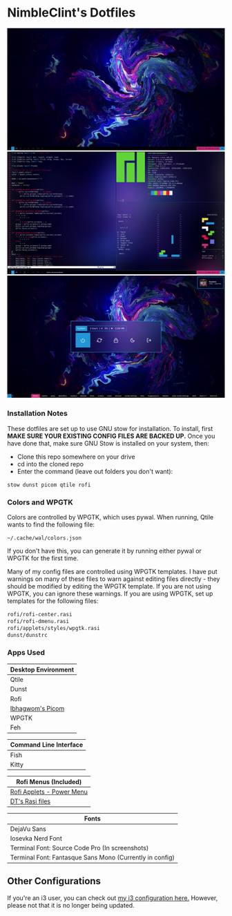 # NimbleClint's Dotfiles
![NimbleClint's qtile Desktop](screenshots/qtileScreenshots/fluidSim_desktop.png)
![NimbleClint's qtile Terminals](screenshots/qtileScreenshots/fluidSim_terminals.png)
![NimbleClint's qtile Menus](screenshots/qtileScreenshots/fluidSim_menus.png)


### Installation Notes
These dotfiles are set up to use GNU stow for installation. To install, first **MAKE SURE YOUR EXISTING CONFIG FILES ARE BACKED UP.** Once you have done that, make sure GNU Stow is installed on your system, then:
- Clone this repo somewhere on your drive
- cd into the cloned repo
- Enter the command (leave out folders you don't want):

~~~~
stow dunst picom qtile rofi
~~~~

### Colors and WPGTK
Colors are controlled by WPGTK, which uses pywal. When running, Qtile wants to find the following file:

~~~~
~/.cache/wal/colors.json
~~~~

If you don't have this, you can generate it by running either pywal or WPGTK for the first time.  

Many of my config files are controlled using WPGTK templates. I have put warnings on many of these files to warn against editing files directly - they should be modified by editing the WPGTK template. If you are not using WPGTK, you can ignore these warnings. If you are using WPGTK, set up templates for the following files:

~~~~
rofi/rofi-center.rasi
rofi/rofi-dmenu.rasi
rofi/applets/styles/wpgtk.rasi
dunst/dunstrc
~~~~


### Apps Used
Desktop Environment |
---- |
Qtile |
Dunst |
Rofi |
[Ibhagwom's Picom](https://github.com/ibhagwan/picom) |
WPGTK |
Feh |

Command Line Interface |
---- |
Fish |
Kitty |

Rofi Menus (Included)|
---- |
[Rofi Applets - Power Menu](https://github.com/adi1090x/rofi) |
[DT's Rasi files](https://gitlab.com/dwt1/dotfiles/-/tree/master/.config/rofi/themes) |

Fonts |
---- |
DejaVu Sans |
Iosevka Nerd Font |
Terminal Font: Source Code Pro (In screenshots) |
Terminal Font: Fantasque Sans Mono (Currently in config) |

## Other Configurations
If you're an i3 user, you can check out [my i3 configuration here.](https://github.com/NimbleClint/Adventure-Time-i3) However, please not that it is no longer being updated.
